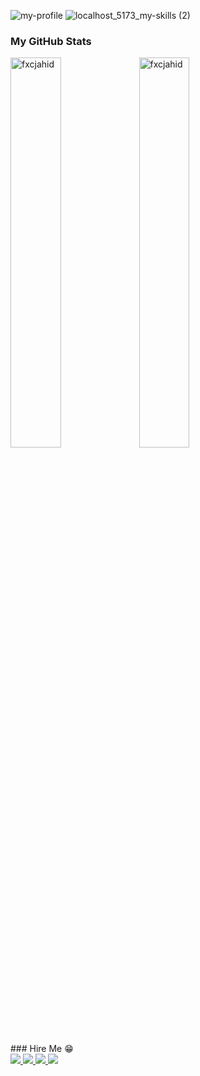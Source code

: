 ![my-profile](https://github.com/fxcjahid/fxcjahid/assets/33903532/341a1be4-bec5-4b7a-b2f0-0ee079b48fdd)
![localhost_5173_my-skills (2)](https://github.com/fxcjahid/fxcjahid/assets/33903532/dd6a99c2-62f0-4096-8159-efd5b89a5025)


### My GitHub Stats
<div>
 <img align="center" width="40%" src="https://github-readme-stats.vercel.app/api/top-langs?username=fxcjahid&show_icons=true&locale=en&layout=compact" alt="fxcjahid" />
 <img align="center" width="40%" src="https://github-readme-streak-stats.herokuapp.com/?user=fxcjahid&" alt="fxcjahid" />
</div>
<br/>
### Hire Me 😁
<div>
    <a href="https://api.whatsapp.com/send?phone=8801623547800&text=Hello%20Developer">
        <img src="https://github.com/fxcjahid/fxcjahid/assets/33903532/03a6f691-dea4-431b-ace8-c7cfe502f5bb" />
    </a>
    <a href="https://join.skype.com/invite/RcIBdpdbIFyt">
        <img src="https://github.com/fxcjahid/fxcjahid/assets/33903532/a8a91aa9-a5fb-494b-9c96-8a8d5cabb1dc" />
    </a>
    <a href="mail:fxcjahid3@gmail.com">
        <img src="https://github.com/fxcjahid/fxcjahid/assets/33903532/55f8adc6-aa03-4f10-864c-dee9c17618e4" />
    </a> 
    <img src="https://github.com/fxcjahid/fxcjahid/assets/33903532/627e21d6-4f7e-44dd-b6c7-5bd90442379c" />
</div>

